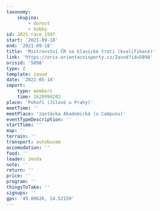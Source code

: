 ```yaml
---
taxonomy:
    skupina:
        - dorost
        - hobby
id: 2021-race_1597
start: '2021-09-18'
end: '2021-09-18'
title: 'Mistrovství ČR na klasické trati (kvalifikace)'
link: 'https://oris.orientacnisporty.cz/Zavod?id=5898'
orisid: '5898'
type: Z
template: zavod
date: '2021-05-14'
import:
    type: members
    time: 1620994202
place: 'Pohoří (Jílové u Prahy)'
meetTime: ''
meetPlace: 'zastávka Akademická (u Campusu)'
eventTypeDescription: ''
startTime: ''
map: ''
terrain: ''
transport: autobusem
accomodation: ''
food: ''
leader: Jenda
note: ''
return: ''
price: ''
program: ''
thingsToTake: ''
signups: ''
gps: '49.89626, 14.52159'
---
```



